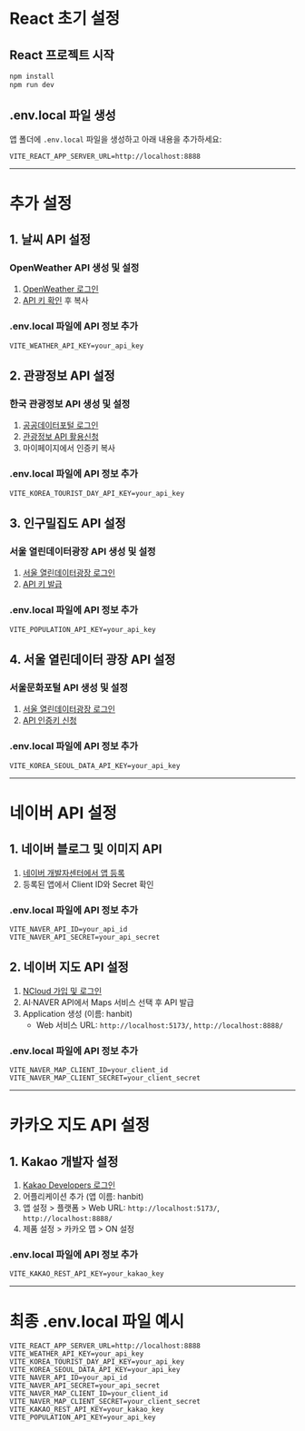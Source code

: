 # React 초기 설정

## React 프로젝트 시작
```bash
npm install
npm run dev
```

## .env.local 파일 생성
앱 폴더에 `.env.local` 파일을 생성하고 아래 내용을 추가하세요:
```env
VITE_REACT_APP_SERVER_URL=http://localhost:8888
```

---

# 추가 설정

## 1. 날씨 API 설정
### OpenWeather API 생성 및 설정
1. [OpenWeather 로그인](https://home.openweathermap.org/users/sign_in)
2. [API 키 확인](https://home.openweathermap.org/api_keys) 후 복사

### .env.local 파일에 API 정보 추가
```env
VITE_WEATHER_API_KEY=your_api_key
```

## 2. 관광정보 API 설정
### 한국 관광정보 API 생성 및 설정
1. [공공데이터포털 로그인](https://www.data.go.kr/index.do)
2. [관광정보 API 활용신청](https://www.data.go.kr/data/15101578/openapi.do)
3. 마이페이지에서 인증키 복사

### .env.local 파일에 API 정보 추가
```env
VITE_KOREA_TOURIST_DAY_API_KEY=your_api_key
```

## 3. 인구밀집도 API 설정
### 서울 열린데이터광장 API 생성 및 설정
1. [서울 열린데이터광장 로그인](https://data.seoul.go.kr/)
2. [API 키 발급](https://data.seoul.go.kr/dataList/OA-21778/F/1/datasetView.do)

### .env.local 파일에 API 정보 추가
```env
VITE_POPULATION_API_KEY=your_api_key
```

## 4. 서울 열린데이터 광장 API 설정
### 서울문화포털 API 생성 및 설정
1. [서울 열린데이터광장 로그인](https://www.seoul.go.kr/main/index.jsp)
2. [API 인증키 신청](https://data.seoul.go.kr/dataList/OA-15486/S/1/datasetView.do)

### .env.local 파일에 API 정보 추가
```env
VITE_KOREA_SEOUL_DATA_API_KEY=your_api_key
```

---

# 네이버 API 설정

## 1. 네이버 블로그 및 이미지 API
1. [네이버 개발자센터에서 앱 등록](https://developers.naver.com/apps/#/register)
2. 등록된 앱에서 Client ID와 Secret 확인

### .env.local 파일에 API 정보 추가
```env
VITE_NAVER_API_ID=your_api_id
VITE_NAVER_API_SECRET=your_api_secret
```

## 2. 네이버 지도 API 설정
1. [NCloud 가입 및 로그인](https://www.ncloud.com/)
2. AI·NAVER API에서 Maps 서비스 선택 후 API 발급
3. Application 생성 (이름: hanbit)
   - Web 서비스 URL: `http://localhost:5173/`, `http://localhost:8888/`

### .env.local 파일에 API 정보 추가
```env
VITE_NAVER_MAP_CLIENT_ID=your_client_id
VITE_NAVER_MAP_CLIENT_SECRET=your_client_secret
```

---

# 카카오 지도 API 설정

## 1. Kakao 개발자 설정
1. [Kakao Developers 로그인](https://developers.kakao.com/console/app)
2. 어플리케이션 추가 (앱 이름: hanbit)
3. 앱 설정 > 플랫폼 > Web URL: `http://localhost:5173/`, `http://localhost:8888/`
4. 제품 설정 > 카카오 맵 > ON 설정

### .env.local 파일에 API 정보 추가
```env
VITE_KAKAO_REST_API_KEY=your_kakao_key
```

---

# 최종 .env.local 파일 예시
```env
VITE_REACT_APP_SERVER_URL=http://localhost:8888
VITE_WEATHER_API_KEY=your_api_key
VITE_KOREA_TOURIST_DAY_API_KEY=your_api_key
VITE_KOREA_SEOUL_DATA_API_KEY=your_api_key
VITE_NAVER_API_ID=your_api_id
VITE_NAVER_API_SECRET=your_api_secret
VITE_NAVER_MAP_CLIENT_ID=your_client_id
VITE_NAVER_MAP_CLIENT_SECRET=your_client_secret
VITE_KAKAO_REST_API_KEY=your_kakao_key
VITE_POPULATION_API_KEY=your_api_key
```

